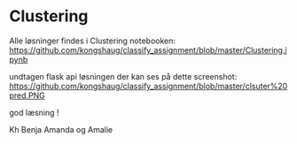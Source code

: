 # Clustering
 
 Alle løsninger findes i Clustering notebooken: https://github.com/kongshaug/classify_assignment/blob/master/Clustering.ipynb
 
 undtagen flask api løsningen der kan ses på dette screenshot: https://github.com/kongshaug/classify_assignment/blob/master/clsuter%20pred.PNG
 
 god læsning !
 
 
Kh
Benja Amanda og Amalie
